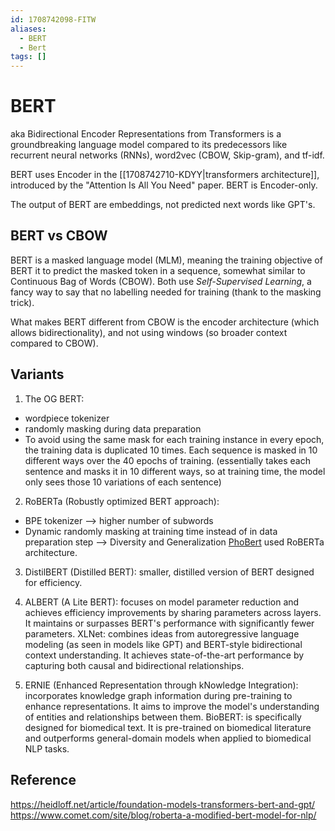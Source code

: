 ```yaml
---
id: 1708742098-FITW
aliases:
  - BERT
  - Bert
tags: []
---
```


# BERT
aka Bidirectional Encoder Representations from Transformers is a groundbreaking language model compared to its predecessors like recurrent neural networks (RNNs), word2vec (CBOW, Skip-gram), and tf-idf.

BERT uses Encoder in the [[1708742710-KDYY|transformers architecture]], introduced by the "Attention Is All You Need" paper. BERT is Encoder-only.

The output of BERT are embeddings, not predicted next words like GPT's.

## BERT vs CBOW
BERT is a masked language model (MLM), meaning the training objective of BERT it to predict the masked token in a sequence, somewhat similar to Continuous Bag of Words (CBOW). Both use *Self-Supervised Learning*, a fancy way to say that no labelling needed for training (thank to the masking trick).

What makes BERT different from CBOW is the encoder architecture (which allows bidirectionality), and not using windows (so broader context compared to CBOW).

## Variants

1. The OG BERT: 
- wordpiece tokenizer
- randomly masking during data preparation 
- To avoid using the same mask for each training instance in every epoch, the training data is duplicated 10 times. Each sequence is masked in 10 different ways over the 40 epochs of training. (essentially takes each sentence and masks it in 10 different ways, so at training time, the model only sees those 10 variations of each sentence)

2. RoBERTa (Robustly optimized BERT approach):
- BPE tokenizer --> higher number of subwords
- Dynamic randomly masking at training time instead of in data preparation step --> Diversity and Generalization
[PhoBert](https://github.com/VinAIResearch/PhoBERT) used RoBERTa architecture.

3. DistilBERT (Distilled BERT): smaller, distilled version of BERT designed for efficiency.

4. ALBERT (A Lite BERT): focuses on model parameter reduction and achieves efficiency improvements by sharing parameters across layers. It maintains or surpasses BERT's performance with significantly fewer parameters.
XLNet: combines ideas from autoregressive language modeling (as seen in models like GPT) and BERT-style bidirectional context understanding. It achieves state-of-the-art performance by capturing both causal and bidirectional relationships.

5. ERNIE (Enhanced Representation through kNowledge Integration): incorporates knowledge graph information during pre-training to enhance representations. It aims to improve the model's understanding of entities and relationships between them.
BioBERT: is specifically designed for biomedical text. It is pre-trained on biomedical literature and outperforms general-domain models when applied to biomedical NLP tasks.

## Reference
https://heidloff.net/article/foundation-models-transformers-bert-and-gpt/
https://www.comet.com/site/blog/roberta-a-modified-bert-model-for-nlp/
